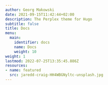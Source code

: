 ```yaml
---
author: Georg Makowski
date: 2021-09-15T11:42:44+02:00
description: The Perplex theme for Hugo
subtitle: false
title: Docs
menu:
  main:
    identifier: docs
    name: Docs
    weight: 10
weight: 1
lastmod: 2022-07-25T13:35:45.886Z
resources:
- name: featured
  src: jaredd-craig-HH4WBGNyltc-unsplash.jpg
---
```

